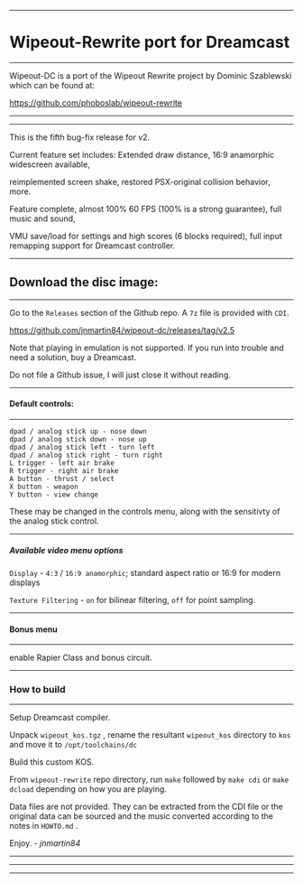 ***

# Wipeout-Rewrite port for Dreamcast

***
Wipeout-DC is a port of the Wipeout Rewrite project by Dominic Szablewski which can be found at:

https://github.com/phoboslab/wipeout-rewrite
***

***
This is the fifth bug-fix release for v2. 

Current feature set includes: Extended draw distance, 16:9 anamorphic widescreen available,

reimplemented screen shake, restored PSX-original collision behavior, more.

Feature complete, almost 100% 60 FPS (100% is a strong guarantee), full music and sound,

VMU save/load for settings and high scores (6 blocks required), full input remapping support for Dreamcast controller.
***

## Download the disc image:

***
Go to the `Releases` section of the Github repo. A `7z` file is provided with `CDI`.

https://github.com/jnmartin84/wipeout-dc/releases/tag/v2.5

Note that playing in emulation is not supported. If you run into trouble and need a solution, buy a Dreamcast.

Do not file a Github issue, I will just close it without reading.
***

#### Default controls:

***
    dpad / analog stick up - nose down
    dpad / analog stick down - nose up
    dpad / analog stick left - turn left
    dpad / analog stick right - turn right
    L trigger - left air brake
    R trigger - right air brake
    A button - thrust / select
    X button - weapon
    Y button - view change

These may be changed in the controls menu, along with the sensitivty of the analog stick control.
***

##### Available video menu options
`Display` - `4:3` / `16:9 anamorphic`; standard aspect ratio or 16:9 for modern displays

`Texture Filtering` - `on` for bilinear filtering, `off` for point sampling.

***

#### Bonus menu

***

enable Rapier Class and bonus circuit.
***

### How to build

***
Setup Dreamcast compiler.

Unpack `wipeout_kos.tgz` , rename the resultant `wipeout_kos` directory to `kos` and move it to `/opt/toolchains/dc` 

Build this custom KOS.

From `wipeout-rewrite` repo directory, run `make` followed by `make cdi` or `make dcload` depending on how you are playing.

Data files are not provided. They can be extracted from the CDI file or the original data can be sourced and the music converted according to the notes in `HOWTO.md` .

Enjoy. - *jnmartin84*


***
***
***
